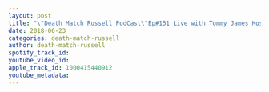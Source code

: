 ```yaml
---
layout: post
title: "\"Death Match Russell PodCast\"Ep#151 Live with Tommy James Host of 2ndRounds Podcast Tune in!"
date: 2018-06-23
categories: death-match-russell
author: death-match-russell
spotify_track_id: 
youtube_video_id: 
apple_track_id: 1000415440912
youtube_metadata: 
---
```

